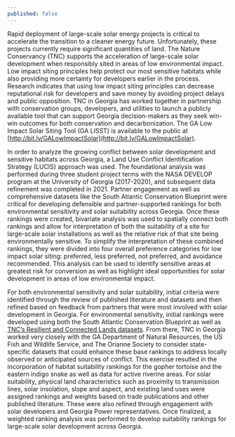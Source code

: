 ```yaml
---
published: false
---
```

Rapid deployment of large-scale solar energy projects is critical to accelerate the transition to a cleaner energy future. Unfortunately, these projects currently require significant quantities of land. The Nature Conservancy (TNC) supports the acceleration of large-scale solar development when responsibly sited in areas of low environmental impact. Low impact siting principles help protect our most sensitive habitats while also providing more certainty for developers earlier in the process. Research indicates that using low impact siting principles can decrease reputational risk for developers and save money by avoiding project delays and public opposition. TNC in Georgia has worked together in partnership with conservation groups, developers, and utilities to launch a publicly available tool that can support Georgia decision-makers as they seek win-win outcomes for both conservation and decarbonization. The GA Low Impact Solar Siting Tool (GA LISST) is available to the public at [http://bit.ly/GALowImpactSolar](http://bit.ly/GALowImpactSolar).

In order to analyze the growing conflict between solar development and sensitive habitats across Georgia, a Land Use Conflict Identification Strategy (LUCIS) approach was used. The foundational analysis was performed during three student project terms with the NASA DEVELOP program at the University of Georgia (2017-2020), and subsequent data refinement was completed in 2021. Partner engagement as well as comprehensive datasets like the South Atlantic Conservation Blueprint were critical for developing defensible and partner-supported rankings for both environmental sensitivity and solar suitability across Georgia. Once these rankings were created, bivariate analysis was used to spatially connect both rankings and allow for interpretation of both the suitability of a site for large-scale solar installations as well as the relative risk of that site being environmentally sensitive. To simplify the interpretation of these combined rankings, they were divided into four overall preference categories for low impact solar siting: preferred, less preferred, not preferred, and avoidance recommended. This analysis can be used to identify sensitive areas at greatest risk for conversion as well as highlight ideal opportunities for solar development in areas of low environmental impact.

For both environmental sensitivity and solar suitability, initial criteria were identified through the review of published literature and datasets and then refined based on feedback from partners that were most involved with solar development in Georgia. For environmental sensitivity, initial rankings were developed using both the South Atlantic Conservation Blueprint as well as [TNC’s Resilient and Connected Lands datasets](https://maps.tnc.org/resilientland/). From there, TNC in Georgia worked very closely with the GA Department of Natural Resources, the US Fish and Wildlife Service, and The Orianne Society to consider state-specific datasets that could enhance these base rankings to address locally observed or anticipated sources of conflict. This exercise resulted in the incorporation of habitat suitability rankings for the gopher tortoise and the eastern indigo snake as well as data for active riverine areas. For solar suitability, physical land characteristics such as proximity to transmission lines, solar insolation, slope and aspect, and existing land uses were assigned rankings and weights based on trade publications and other published literature. These were also refined through engagement with solar developers and Georgia Power representatives. Once finalized, a weighted ranking analysis was performed to develop suitability rankings for large-scale solar development across Georgia.